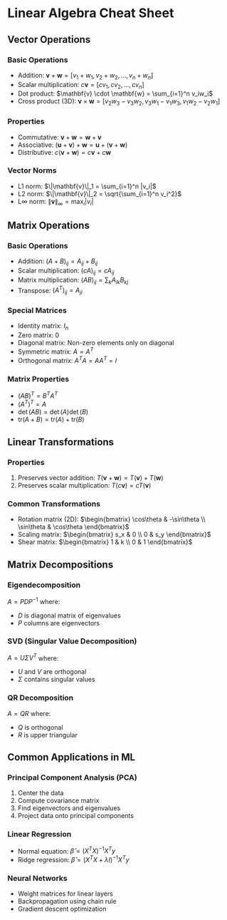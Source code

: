 # Linear Algebra Cheat Sheet

## Vector Operations

### Basic Operations
- Addition: $\mathbf{v} + \mathbf{w} = [v_1 + w_1, v_2 + w_2, ..., v_n + w_n]$
- Scalar multiplication: $c\mathbf{v} = [cv_1, cv_2, ..., cv_n]$
- Dot product: $\mathbf{v} \cdot \mathbf{w} = \sum_{i=1}^n v_iw_i$
- Cross product (3D): $\mathbf{v} \times \mathbf{w} = [v_2w_3-v_3w_2, v_3w_1-v_1w_3, v_1w_2-v_2w_1]$

### Properties
- Commutative: $\mathbf{v} + \mathbf{w} = \mathbf{w} + \mathbf{v}$
- Associative: $(\mathbf{u} + \mathbf{v}) + \mathbf{w} = \mathbf{u} + (\mathbf{v} + \mathbf{w})$
- Distributive: $c(\mathbf{v} + \mathbf{w}) = c\mathbf{v} + c\mathbf{w}$

### Vector Norms
- L1 norm: $\|\mathbf{v}\|_1 = \sum_{i=1}^n |v_i|$
- L2 norm: $\|\mathbf{v}\|_2 = \sqrt{\sum_{i=1}^n v_i^2}$
- L∞ norm: $\|\mathbf{v}\|_\infty = \max_i |v_i|$

## Matrix Operations

### Basic Operations
- Addition: $(A + B)_{ij} = A_{ij} + B_{ij}$
- Scalar multiplication: $(cA)_{ij} = cA_{ij}$
- Matrix multiplication: $(AB)_{ij} = \sum_k A_{ik}B_{kj}$
- Transpose: $(A^T)_{ij} = A_{ji}$

### Special Matrices
- Identity matrix: $I_n$
- Zero matrix: $0$
- Diagonal matrix: Non-zero elements only on diagonal
- Symmetric matrix: $A = A^T$
- Orthogonal matrix: $A^TA = AA^T = I$

### Matrix Properties
- $(AB)^T = B^TA^T$
- $(A^T)^T = A$
- $\det(AB) = \det(A)\det(B)$
- $\text{tr}(A + B) = \text{tr}(A) + \text{tr}(B)$

## Linear Transformations

### Properties
1. Preserves vector addition: $T(\mathbf{v} + \mathbf{w}) = T(\mathbf{v}) + T(\mathbf{w})$
2. Preserves scalar multiplication: $T(c\mathbf{v}) = cT(\mathbf{v})$

### Common Transformations
- Rotation matrix (2D): $\begin{bmatrix} \cos\theta & -\sin\theta \\ \sin\theta & \cos\theta \end{bmatrix}$
- Scaling matrix: $\begin{bmatrix} s_x & 0 \\ 0 & s_y \end{bmatrix}$
- Shear matrix: $\begin{bmatrix} 1 & k \\ 0 & 1 \end{bmatrix}$

## Matrix Decompositions

### Eigendecomposition
$A = PDP^{-1}$ where:
- $D$ is diagonal matrix of eigenvalues
- $P$ columns are eigenvectors

### SVD (Singular Value Decomposition)
$A = U\Sigma V^T$ where:
- $U$ and $V$ are orthogonal
- $\Sigma$ contains singular values

### QR Decomposition
$A = QR$ where:
- $Q$ is orthogonal
- $R$ is upper triangular

## Common Applications in ML

### Principal Component Analysis (PCA)
1. Center the data
2. Compute covariance matrix
3. Find eigenvectors and eigenvalues
4. Project data onto principal components

### Linear Regression
- Normal equation: $\hat{\beta} = (X^TX)^{-1}X^Ty$
- Ridge regression: $\hat{\beta} = (X^TX + \lambda I)^{-1}X^Ty$

### Neural Networks
- Weight matrices for linear layers
- Backpropagation using chain rule
- Gradient descent optimization
